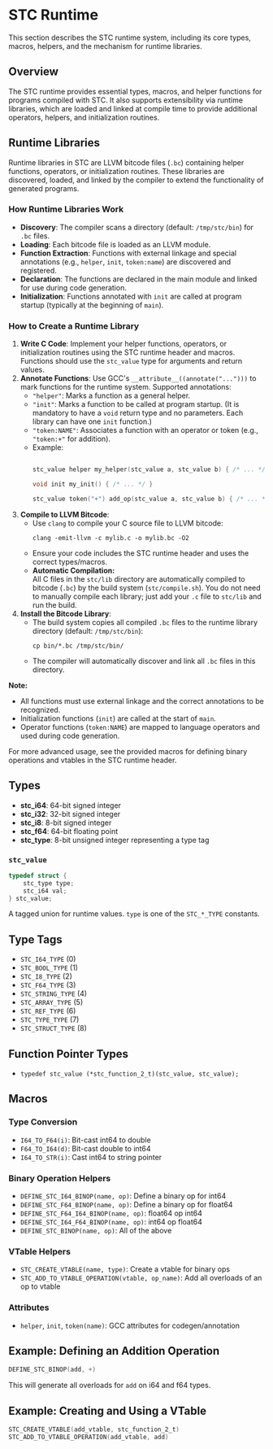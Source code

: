 # STC Runtime

This section describes the STC runtime system, including its core types, macros, helpers, and the mechanism for runtime libraries.

## Overview

The STC runtime provides essential types, macros, and helper functions for programs compiled with STC. It also supports extensibility via runtime libraries, which are loaded and linked at compile time to provide additional operators, helpers, and initialization routines.

## Runtime Libraries

Runtime libraries in STC are LLVM bitcode files (`.bc`) containing helper functions, operators, or initialization routines. These libraries are discovered, loaded, and linked by the compiler to extend the functionality of generated programs.

### How Runtime Libraries Work

- **Discovery**: The compiler scans a directory (default: `/tmp/stc/bin`) for `.bc` files.
- **Loading**: Each bitcode file is loaded as an LLVM module.
- **Function Extraction**: Functions with external linkage and special annotations (e.g., `helper`, `init`, `token:name`) are discovered and registered.
- **Declaration**: The functions are declared in the main module and linked for use during code generation.
- **Initialization**: Functions annotated with `init` are called at program startup (typically at the beginning of `main`).

### How to Create a Runtime Library

1. **Write C Code**: Implement your helper functions, operators, or initialization routines using the STC runtime header and macros. Functions should use the `stc_value` type for arguments and return values.
2. **Annotate Functions**: Use GCC's `__attribute__((annotate("...")))` to mark functions for the runtime system. Supported annotations:
   - `"helper"`: Marks a function as a general helper.
   - `"init"`: Marks a function to be called at program startup. (It is mandatory to have a `void` return type and no parameters. Each library can have one `init` function.)
   - `"token:NAME"`: Associates a function with an operator or token (e.g., `"token:+"` for addition).
   - Example:
     ```c
     
     stc_value helper my_helper(stc_value a, stc_value b) { /* ... */ }

     void init my_init() { /* ... */ }

     stc_value token("+") add_op(stc_value a, stc_value b) { /* ... */ }
     ```
3. **Compile to LLVM Bitcode**:
   - Use `clang` to compile your C source file to LLVM bitcode:
     ```
     clang -emit-llvm -c mylib.c -o mylib.bc -O2
     ```
   - Ensure your code includes the STC runtime header and uses the correct types/macros.
   - **Automatic Compilation:**  
     All C files in the `stc/lib` directory are automatically compiled to bitcode (`.bc`) by the build system (`stc/compile.sh`). You do not need to manually compile each library; just add your `.c` file to `stc/lib` and run the build.
4. **Install the Bitcode Library**:
   - The build system copies all compiled `.bc` files to the runtime library directory (default: `/tmp/stc/bin`):
     ```
     cp bin/*.bc /tmp/stc/bin/
     ```
   - The compiler will automatically discover and link all `.bc` files in this directory.

**Note:**  
- All functions must use external linkage and the correct annotations to be recognized.
- Initialization functions (`init`) are called at the start of `main`.
- Operator functions (`token:NAME`) are mapped to language operators and used during code generation.

For more advanced usage, see the provided macros for defining binary operations and vtables in the STC runtime header.

## Types

- **stc_i64**: 64-bit signed integer
- **stc_i32**: 32-bit signed integer
- **stc_i8**: 8-bit signed integer
- **stc_f64**: 64-bit floating point
- **stc_type**: 8-bit unsigned integer representing a type tag

### `stc_value`

```c
typedef struct {
    stc_type type;
    stc_i64 val;
} stc_value;
```
A tagged union for runtime values. `type` is one of the `STC_*_TYPE` constants.

## Type Tags

- `STC_I64_TYPE` (0)
- `STC_BOOL_TYPE` (1)
- `STC_I8_TYPE` (2)
- `STC_F64_TYPE` (3)
- `STC_STRING_TYPE` (4)
- `STC_ARRAY_TYPE` (5)
- `STC_REF_TYPE` (6)
- `STC_TYPE_TYPE` (7)
- `STC_STRUCT_TYPE` (8)

## Function Pointer Types

- `typedef stc_value (*stc_function_2_t)(stc_value, stc_value);`

## Macros

### Type Conversion

- `I64_TO_F64(i)`: Bit-cast int64 to double
- `F64_TO_I64(d)`: Bit-cast double to int64
- `I64_TO_STR(i)`: Cast int64 to string pointer

### Binary Operation Helpers

- `DEFINE_STC_I64_BINOP(name, op)`: Define a binary op for int64
- `DEFINE_STC_F64_BINOP(name, op)`: Define a binary op for float64
- `DEFINE_STC_F64_I64_BINOP(name, op)`: float64 op int64
- `DEFINE_STC_I64_F64_BINOP(name, op)`: int64 op float64
- `DEFINE_STC_BINOP(name, op)`: All of the above

### VTable Helpers

- `STC_CREATE_VTABLE(name, type)`: Create a vtable for binary ops
- `STC_ADD_TO_VTABLE_OPERATION(vtable, op_name)`: Add all overloads of an op to vtable

### Attributes

- `helper`, `init`, `token(name)`: GCC attributes for codegen/annotation

## Example: Defining an Addition Operation

```c
DEFINE_STC_BINOP(add, +)
```

This will generate all overloads for `add` on i64 and f64 types.

## Example: Creating and Using a VTable

```c
STC_CREATE_VTABLE(add_vtable, stc_function_2_t)
STC_ADD_TO_VTABLE_OPERATION(add_vtable, add)
```

